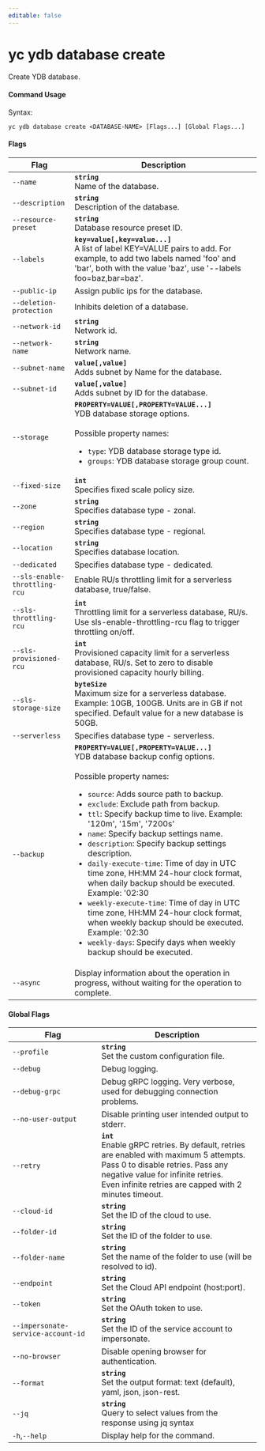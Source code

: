 ```yaml
---
editable: false
---
```


# yc ydb database create

Create YDB database.

#### Command Usage

Syntax: 

`yc ydb database create <DATABASE-NAME> [Flags...] [Global Flags...]`

#### Flags

| Flag | Description |
|----|----|
|`--name`|<b>`string`</b><br/>Name of the database.|
|`--description`|<b>`string`</b><br/>Description of the database.|
|`--resource-preset`|<b>`string`</b><br/>Database resource preset ID.|
|`--labels`|<b>`key=value[,key=value...]`</b><br/>A list of label KEY=VALUE pairs to add. For example, to add two labels named 'foo' and 'bar', both with the value 'baz', use '--labels foo=baz,bar=baz'.|
|`--public-ip`|Assign public ips for the database.|
|`--deletion-protection`|Inhibits deletion of a database.|
|`--network-id`|<b>`string`</b><br/>Network id.|
|`--network-name`|<b>`string`</b><br/>Network name.|
|`--subnet-name`|<b>`value[,value]`</b><br/>Adds subnet by Name for the database.|
|`--subnet-id`|<b>`value[,value]`</b><br/>Adds subnet by ID for the database.|
|`--storage`|<b>`PROPERTY=VALUE[,PROPERTY=VALUE...]`</b><br/>YDB database storage options.<br/><br/>Possible property names:<br/><ul> <li><code>type</code>:     YDB database storage type id.</li> <li><code>groups</code>:     YDB database storage group count.</li> </ul>|
|`--fixed-size`|<b>`int`</b><br/>Specifies fixed scale policy size.|
|`--zone`|<b>`string`</b><br/>Specifies database type - zonal.|
|`--region`|<b>`string`</b><br/>Specifies database type - regional.|
|`--location`|<b>`string`</b><br/>Specifies database location.|
|`--dedicated`|Specifies database type - dedicated.|
|`--sls-enable-throttling-rcu`|Enable RU/s throttling limit for a serverless database, true/false.|
|`--sls-throttling-rcu`|<b>`int`</b><br/>Throttling limit for a serverless database, RU/s. Use sls-enable-throttling-rcu flag to trigger throttling on/off.|
|`--sls-provisioned-rcu`|<b>`int`</b><br/>Provisioned capacity limit for a serverless database, RU/s. Set to zero to disable provisioned capacity hourly billing.|
|`--sls-storage-size`|<b>`byteSize`</b><br/>Maximum size for a serverless database. Example: 10GB, 100GB. Units are in GB if not specified. Default value for a new database is 50GB.|
|`--serverless`|Specifies database type - serverless.|
|`--backup`|<b>`PROPERTY=VALUE[,PROPERTY=VALUE...]`</b><br/>YDB database backup config options.<br/><br/>Possible property names:<br/><ul> <li><code>source</code>:     Adds source path to backup.</li> <li><code>exclude</code>:     Exclude path from backup.</li> <li><code>ttl</code>:     Specify backup time to live. Example: '120m', '15m', '7200s'</li> <li><code>name</code>:     Specify backup settings name.</li> <li><code>description</code>:     Specify backup settings description.</li> <li><code>daily-execute-time</code>:     Time of day in UTC time zone, HH:MM 24-hour clock format, when daily backup should be executed. Example: '02:30</li> <li><code>weekly-execute-time</code>:     Time of day in UTC time zone, HH:MM 24-hour clock format, when weekly backup should be executed. Example: '02:30</li> <li><code>weekly-days</code>:     Specify days when weekly backup should be executed.</li> </ul>|
|`--async`|Display information about the operation in progress, without waiting for the operation to complete.|

#### Global Flags

| Flag | Description |
|----|----|
|`--profile`|<b>`string`</b><br/>Set the custom configuration file.|
|`--debug`|Debug logging.|
|`--debug-grpc`|Debug gRPC logging. Very verbose, used for debugging connection problems.|
|`--no-user-output`|Disable printing user intended output to stderr.|
|`--retry`|<b>`int`</b><br/>Enable gRPC retries. By default, retries are enabled with maximum 5 attempts.<br/>Pass 0 to disable retries. Pass any negative value for infinite retries.<br/>Even infinite retries are capped with 2 minutes timeout.|
|`--cloud-id`|<b>`string`</b><br/>Set the ID of the cloud to use.|
|`--folder-id`|<b>`string`</b><br/>Set the ID of the folder to use.|
|`--folder-name`|<b>`string`</b><br/>Set the name of the folder to use (will be resolved to id).|
|`--endpoint`|<b>`string`</b><br/>Set the Cloud API endpoint (host:port).|
|`--token`|<b>`string`</b><br/>Set the OAuth token to use.|
|`--impersonate-service-account-id`|<b>`string`</b><br/>Set the ID of the service account to impersonate.|
|`--no-browser`|Disable opening browser for authentication.|
|`--format`|<b>`string`</b><br/>Set the output format: text (default), yaml, json, json-rest.|
|`--jq`|<b>`string`</b><br/>Query to select values from the response using jq syntax|
|`-h`,`--help`|Display help for the command.|

